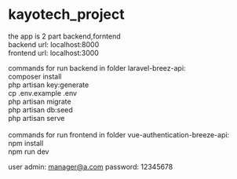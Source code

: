 # kayotech_project

the app is 2 part backend,forntend<br>
backend url: localhost:8000<br>
frontend url: localhost:3000<br>

commands for run backend in folder laravel-breez-api:<br>
composer install <br>
php artisan key:generate<br>
cp .env.example .env<br>
php artisan migrate<br>
php artisan db:seed<br>
php artisan serve<br>
<br>
commands for run frontend in folder vue-authentication-breeze-api:<br>
npm install <br>
npm run dev<br>

user admin: manager@a.com
password: 12345678

